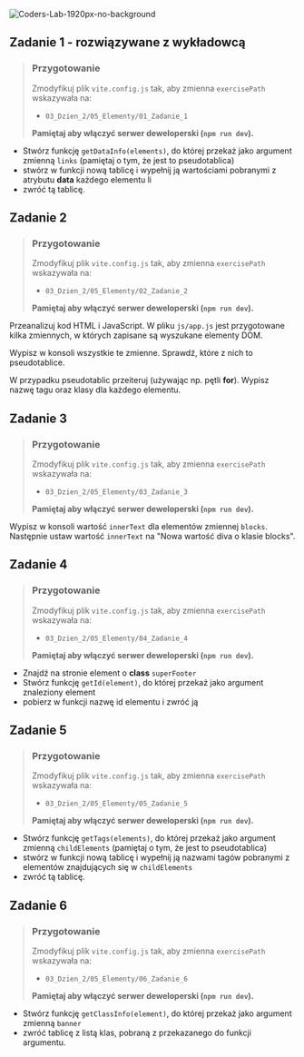 ![Coders-Lab-1920px-no-background](https://user-images.githubusercontent.com/30623667/104709394-2cabee80-571f-11eb-9518-ea6a794e558e.png)


## Zadanie 1 - rozwiązywane z wykładowcą

> ### Przygotowanie
>
> Zmodyfikuj plik `vite.config.js` tak, aby zmienna `exercisePath` wskazywała na:
>
> - `03_Dzien_2/05_Elementy/01_Zadanie_1`
>
> **Pamiętaj aby włączyć serwer deweloperski (`npm run dev`).**

- Stwórz funkcję `getDataInfo(elements)`, do której przekaż jako argument zmienną `links` (pamiętaj o tym, że jest to pseudotablica)
- stwórz w funkcji nową tablicę i wypełnij ją wartościami pobranymi z atrybutu **data** każdego elementu li
- zwróć tą tablicę.


## Zadanie 2

> ### Przygotowanie
>
> Zmodyfikuj plik `vite.config.js` tak, aby zmienna `exercisePath` wskazywała na:
>
> - `03_Dzien_2/05_Elementy/02_Zadanie_2`
>
> **Pamiętaj aby włączyć serwer deweloperski (`npm run dev`).**

Przeanalizuj kod HTML i JavaScript. W pliku `js/app.js` jest przygotowane kilka zmiennych, w których zapisane są wyszukane elementy DOM.

Wypisz w konsoli wszystkie te zmienne. Sprawdź, które z nich to pseudotablice.

W przypadku pseudotablic przeiteruj (używając np. pętli **for**). Wypisz nazwę tagu oraz klasy dla każdego elementu.


## Zadanie 3

> ### Przygotowanie
>
> Zmodyfikuj plik `vite.config.js` tak, aby zmienna `exercisePath` wskazywała na:
>
> - `03_Dzien_2/05_Elementy/03_Zadanie_3`
>
> **Pamiętaj aby włączyć serwer deweloperski (`npm run dev`).**

Wypisz w konsoli wartość `innerText` dla elementów zmiennej `blocks`. Następnie ustaw wartość `innerText` na "Nowa wartość diva o klasie blocks".


## Zadanie 4

> ### Przygotowanie
>
> Zmodyfikuj plik `vite.config.js` tak, aby zmienna `exercisePath` wskazywała na:
>
> - `03_Dzien_2/05_Elementy/04_Zadanie_4`
>
> **Pamiętaj aby włączyć serwer deweloperski (`npm run dev`).**

- Znajdź na stronie element o **class** `superFooter`
- Stwórz funkcję `getId(element)`, do której przekaż jako argument znaleziony element
- pobierz w funkcji nazwę id elementu i zwróć ją


## Zadanie 5

> ### Przygotowanie
>
> Zmodyfikuj plik `vite.config.js` tak, aby zmienna `exercisePath` wskazywała na:
>
> - `03_Dzien_2/05_Elementy/05_Zadanie_5`
>
> **Pamiętaj aby włączyć serwer deweloperski (`npm run dev`).**

- Stwórz funkcję `getTags(elements)`, do której przekaż jako argument zmienną `childElements` (pamiętaj o tym, że jest to pseudotablica)
- stwórz w funkcji nową tablicę i wypełnij ją nazwami tagów pobranymi z elementów znajdujących się w `childElements`
- zwróć tą tablicę.


## Zadanie 6

> ### Przygotowanie
>
> Zmodyfikuj plik `vite.config.js` tak, aby zmienna `exercisePath` wskazywała na:
>
> - `03_Dzien_2/05_Elementy/06_Zadanie_6`
>
> **Pamiętaj aby włączyć serwer deweloperski (`npm run dev`).**

- Stwórz funkcję `getClassInfo(element)`, do której przekaż jako argument zmienną `banner`
- zwróć tablicę z listą klas, pobraną z przekazanego do funkcji argumentu.
